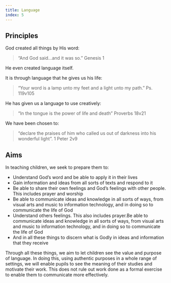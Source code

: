 ```yaml
---
title: Language
index: 5
---
```


## Principles

God created all things by His word:

 >   “And God said…and it was so.” Genesis 1

He even created language itself.

It is through language that he gives us his life:

 >   “Your word is a lamp unto my feet and a light unto my path.” Ps. 119v105

He has given us a language to use creatively:

 >   “In the tongue is the power of life and death” Proverbs 18v21 

We have been chosen to:

 >   “declare the praises of him who called us out of darkness into his wonderful light”. 1 Peter 2v9

## Aims

In teaching children, we seek to prepare them to:

 *   Understand God’s word and be able to apply it in their lives
 *   Gain information and ideas from all sorts of texts and respond to it
 *   Be able to share their own feelings and God’s feelings with other people. This includes prayer and worship
 *   Be able to communicate ideas and knowledge in all sorts of ways, from visual arts and music to information technology, and in doing so to communicate the life of God
 *   Understand others feelings. This also includes prayer.Be able to communicate ideas and knowledge in all sorts of ways, from visual arts and music to information technology, and in doing so to communicate the life of God
 *   And in all these things to discern what is Godly in ideas and information that they receive

Through all these things, we aim to let children see the value and purpose of language. In doing this, using authentic purposes in a whole range of settings, we will enable pupils to see the meaning of their studies and motivate their work. This does not rule out work done as a formal exercise to enable them to communicate more effectively.
